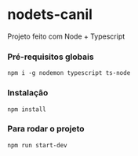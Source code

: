 # nodets-canil
Projeto feito com Node + Typescript

### Pré-requisitos globais 
`npm i -g nodemon typescript ts-node`

### Instalação
`npm install`

### Para rodar o projeto
`npm run start-dev`